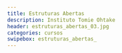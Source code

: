 ```yaml
---
title: Estruturas Abertas
description: Instituto Tomie Ohtake
header: estruturas_abertas_03.jpg
categories: cursos
swipebox: estruturas_abertas_
---
```

